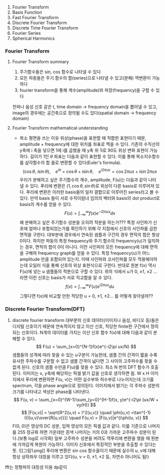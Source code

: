 
1. Fourier Transform
2. Basis Function
3. Fast Fourier Transform
4. Discrete Fourier Transform
5. Discrete Time Fourier Transform
6. Fourier Series
7. Spherical Harmonics

### Fourier Transform

1. Fourier Transform summary
	1. 주기함수들은 sin, cos 함수로 나타낼 수 있다
	2. 모든 파동들은 주기 함수의 합(series)으로 나타낼 수 있고(분해) 역변환이 가능하다
	3. fourier transform을 통해 계수(amplitude)와 파장(frequency)을 구할 수 있다
	   
	 전파나 음성 신호 같은 t, time domain -> frequency domain을 뽑아낼 수 있고, image의
	경우에는 공간축으로 정의될 수도 있다(spatial domain -> frequency domain)
	
1. Fourier Transform mathematical understanding
	- 복소 평면을 쓰는 이유
	위상(phase)을 표현할 때 적합한 표현이기 때문, amplitude + frequency에 대한 위치를 좌표로 찍을 수 있다. 기존의 수직선의 y축에 i 축을 넣으면 1에 i를 곱했을 때 y축 위 1i로 90도 위상 변화 표현이 가능하다. 길이가 1인 $\theta$ 좌표는 다음과 같이 표현할 수 있다. 이를 통해 복소지수함수를 삼각함수의 합 꼴로 변환할 수 있다(Euler's formula). 
	$$
	(\cos{\theta},~i\sin{\theta}),\quad 	e^{i\pi}~=~\cos{\theta} +i\sin{\theta}, \quad e^{i2{\pi}ux} = \cos{2{\pi}ux} + i\sin{2{\pi}ux}
	$$
	우리가 분해하고 싶은 주기함수의 계수, amplitude, F(u)는 다음과 같이 나타낼 수 있다. 푸리에 변환은 $(1, \cos{\theta}, \sin{\theta})$로 위상이 다른 basis로 이루어져 있다. 푸리에 변환은 이러한 basis들의 일차 결합으로 이루어진 series라고 볼 수 있다. 만약 basis 들이 서로 수직이람녀 임의의 벡터와 basis의 dot product로 basis의 계수를 얻을 수 있다.
	$$
	F(u) = \int_{-\infty}^{\infty}{f(x)e^{-i2\pi ux}dx} 
	$$
	왜 분해하고 싶은 주기함수 성분을 오히려 적분을 하는가???
	특정 사인파가 신호에 얼마나 포함되었는가를 확인하기 위해 각 지점에서 신호의 사인파를 곱한 면적을 구한다. 대부분에 경우에서 연속된 샘플과 구간의 경우 면적의 합은 항상 0이다. 하지만 파동의 특정 frequency와 주기 함수의 frequency(u)가 일치하는 경우, 면적의 합이 0이 아니다. 이런 사인파의 모든 frequency에 대해 면적을 구해여 frequency graph를 얻을 수 있다. 특정 frequency(u)가 어느 amplitude 만큼 포함되어 있는지. 이때 사인파와 코사인파를 모두 적용해야하는데 오일러 식을 통해 신호의 위상 표현식으로 구한다. 반대로 원본 f(x) 역시 F(u)에 넣는 u 샘플들의 적분으로 구할 수 있다. 위의 식에서 u가 0, ±1, ±2 ... 라면 이런 신호는 basis가 서로 직교함을 알 수 있다.
	$$
		f(x) = \int_{-\infty}^{\infty}{F(u)e^{i2\pi ux}du} 
	$$
	 그렇다면 f(x)에 비교할 만한 적당한 u = 0, ±1, ±2... 를 어떻게 찾아낼까??
### Discrete Fourier Transform(DFT)

1. discrete fourier transform
	 대부분의 신호 데이터(이미지나 음성, 비디오 등)들은 디지털 신호이기 때문에 연속적이지 않고 이산 신호, 적당한 finite한 구간에서 정의되는 신호이다. N개의 데이터를 가지는 이산 신호 함수 f(x)에 대해 다음과 같이 분해할 수 있다.
	 $$
	 F(u) = \sum_{x=0}^{N-1}f(x)e^{-i2\pi ux/N}
	 $$
	 샘플들의 성격에 따라 찾을 수 있는 u구분이 가능한데, 샘플 간의 간격이 짧을 수록 유사한 주파수를 구분할 수 없고 샘플 간격이 넓다면 그 사이의 고주파수를 찾을 수 없게 된다. 신호의 샘플 수만큼 F(u)를 찾을 수 있다. 최소 N 번의 DFT 함수가 호출 된다. 이미지는 x, y축에 해당하는 픽셀 밝기 값을 신호로 생각하면 됨. W x H 이미지에서 푸리에 변환하면 F(u, v)는 어떤 실수부와 허수부로 나누어지는데 크기를 spectrum, 각을 phase angle으로 정의된다. 이미지에서 밝기는 각 주파수 성분의 크기를 나타내고 색상은 phase를 나타낸다.
	 $$
	F(u, v) = \sum_{x=0}^{W-1}\sum_{y=0}^{H-1}f(x, y)e^{-i2\pi (ux/W + vy/H)}
	 $$
	$$
|F(u,v)| = \sqrt{R^2(u,v) + I^2(u,v)} \quad
\phi(u,v) =\tan^{-1}({I(u,v)\over{R(u,v)}}) \quad
F(u,v) = |F(u,v)|e^{i\phi(u, v)}
	$$
	F(0, 0)은 영상의 DC 성분, 입력 영상의 모든 픽셀 값과 같다. 이를 기준으로 나머지를 255 정규화 하면 가운데만 흰색 나머지는 거의 0과 가까운 고주파수 성분이 된다.(보통 log로 시각화) 일부 고주파수 성분을 버려도 역푸리에 변환을 했을 때 원본에 가까갑게 복원이 가능하다. 이미지 신호에서 특징적인 부분을 추출할 수 있다는 뜻.
	![[그림1.png]]
	푸리에 변환은 sin cos 함수꼴이기 때문에 실수의 u, v에 대해 항상 상하좌우 대칭을 이루고 있다(u, v = 0, ±1, ±2 등, 자연수 아니어도 됨!) 

fft는 정형파의 대칭성 이용 dp같이